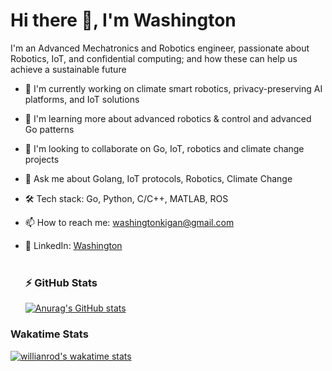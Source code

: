 # Hi there 👋, I'm Washington

I'm an Advanced Mechatronics and Robotics engineer, passionate about Robotics, IoT, and confidential computing; and how these can help us achieve a sustainable future

- 🔭 I'm currently working on climate smart robotics, privacy-preserving AI platforms, and IoT solutions
- 🌱 I'm learning more about advanced robotics & control and advanced Go patterns
- 👯 I'm looking to collaborate on Go, IoT, robotics and climate change projects
- 💬 Ask me about Golang, IoT protocols, Robotics, Climate Change
- 🛠️ Tech stack: Go, Python, C/C++, MATLAB, ROS
- 📫 How to reach me: washingtonkigan@gmail.com
- 🔗 LinkedIn: [Washington](https://www.linkedin.com/in/WashingtonKK)
  \
  &nbsp;

  ### ⚡ GitHub Stats

  [![Anurag's GitHub stats](https://github-readme-stats.vercel.app/api?username=WashingtonKK)](https://github.com/anuraghazra/github-readme-stats)

<!--### Top Languages
[![Top Langs](https://github-readme-stats.vercel.app/api/top-langs/?username=SammyOina&langs_count=10&layout=compact&theme=radical)](https://github.com/anuraghazra/github-readme-stats)-->

### Wakatime Stats

[![willianrod's wakatime stats](https://github-readme-stats.vercel.app/api/wakatime?username=WashingtonKK&layout=compact&theme=radical)](https://github.com/anuraghazra/github-readme-stats)
